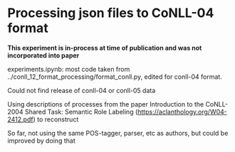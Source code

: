 # Processing json files to CoNLL-04 format

**This experiment is in-process at time of publication and was not incorporated into paper**

experiments.ipynb: most code taken from ../conll_12_format_processing/format_conll.py, edited for conll-04 format.

Could not find release of conll-04 or conll-05 data

Using descriptions of processes from the paper Introduction to the CoNLL-2004 Shared Task: Semantic Role Labeling (https://aclanthology.org/W04-2412.pdf) to reconstruct

So far, not using the same POS-tagger, parser, etc as authors, but could be improved by doing that